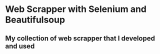 # Web Scrapper with Selenium and Beautifulsoup

## My collection of web scrapper that I developed and used
